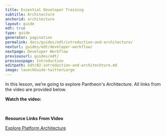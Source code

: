 ```yaml
---
title: Essential Developer Training
subtitle: Architecture
anchorid: architecture
layout: guide
edt: true
type: guide
generator: pagination
permalink: docs/guides/edt/introduction-and-architecture/
nexturl: guides/edt/developer-workflow/
nextpage: Developer Workflow
previousurl: guides/edt/
previouspage: Introduction
editpath: edt/02-introduction-and-architechture.md
image: launchGuide-twitterLarge
---
```


In this lesson, we’re going to explore Pantheon's Architecture.
All links from the video are provided below.

**Watch the video:**

<Youtube src="IQ837g3DLA0" title="Essential Developer Training - Architecture" />

<br />

**Resource Links From Video**

[Explore Platform Architecture](https://pantheon.io/docs/platform/)

